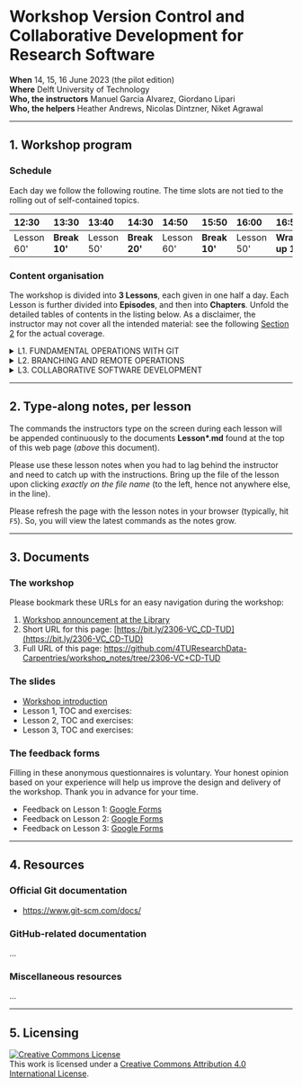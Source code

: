 # Workshop Version Control and Collaborative Development for Research Software

**When** 14, 15, 16 June 2023 (the pilot edition)  
**Where** Delft University of Technology  
**Who, the instructors** Manuel Garcia Alvarez, Giordano Lipari  
**Who, the helpers** Heather Andrews, Nicolas Dintzner, Niket Agrawal  

---
## 1. Workshop program

### Schedule

Each day we follow the following routine. 
The time slots are not tied to the rolling out of self-contained topics.

| 12:30  | 13:30 | 13:40 | 14:30 | 14:50 | 15:50 | 16:00 | 16:50 | 17:00 |
|:-------|:------|:------|:------|:------|:------|:------|:------|:------|
| Lesson 60' | **Break 10'** | Lesson 50' | **Break 20'** | Lesson 60' | **Break 10'** | Lesson  50'| **Wrap-up 10'** | Closure |


### Content organisation

The workshop is divided into **3 Lessons**, each given in one half a day. Each Lesson is further divided into **Episodes**, and then into **Chapters**. Unfold the detailed tables of contents in the listing below. As a disclaimer, the instructor may not cover all the intended material: see the following [Section 2](https://github.com/4TUResearchData-Carpentries/workshop_notes/edit/2306-VC+CD-TUD/README.md#type-along-notes-per-lesson) for the actual coverage.  

<details> 
<summary>
L1. FUNDAMENTAL OPERATIONS WITH GIT
</summary>
  
| Episode | Topic |
|:----|:----|
| **1.1** | **Git repositories for version control** | 
| --- | Introduction to Git | 
| --- | Git command syntax and getting help | 
| --- | Creating an empty repository | 
| **1.2** | **Tracking changes in working documents** | 
| --- | Tracking changes with the index | 
| --- | Not tracking and stop tracking | 
| --- | Undoing changes with the index | 
| --- | Deleting and renaming tracked files and directories  | 
| **1.3** | **Organising tracked changes in a history** | 
| --- | Committing changes with a configured identity and a message | 
| --- | Inspecting changes using the history | 
| --- | Undoing changes with the history | 
  
</details>

<details> 
<summary>
L2. BRANCHING AND REMOTE OPERATIONS
</summary>
  
| Episode | Topic |
|:----|:----|
| **2.1** | **Branching** | 
| --- | Create, rename, change, and delete branches | 
| --- | Develop and compare branches | 
| --- | Visualise and merge branches, and resolve conflicts | 
| **2.2** | **Operations with remotes** | 
| --- | What are remote repositories? |
| --- | Cloning remote repositories  |
| --- | Comparing repositories |
| --- | Syncing changes between repositories |
| --- | Multiple branches, multiple remotes |

</details>

<details> 
<summary>
L3. COLLABORATIVE SOFTWARE DEVELOPMENT
</summary>
  
| Episode | Topic |
|:----|:----|
| **3.1** | **Collaborative software development** | 
| --- | When to aim for a collaborative approach? |
| --- | Management strategies |
| --- | Roles and responsibilities |
| **3.2** | **Collaborative Platforms** |
| --- | Connecting to code repositories |
| --- | Collaborators |
| --- | Pull requests and forks |
| --- | Documenting issues |
| **3.3** | **Collaborative Workflows and Management** | 
| --- | How workflow can help teams?|
| --- | Branching Workflow |
| --- | Forking Workflow |
| --- | Code reviews |
| --- | Managing collaboration|

</details>


---

## 2. Type-along notes, per lesson

The commands the instructors type on the screen during each lesson will be appended continuously to the documents **Lesson\*.md** found at the top of this web page (_above_ this document).

Please use these lesson notes when you had to lag behind the instructor and need to catch up with the instructions. Bring up the file of the lesson upon clicking _exactly on the file name_ (to the left, hence not anywhere else, in the line). 

Please refresh the page with the lesson notes in your browser (typically, hit `F5`). So, you will view the latest commands as the notes grow.

<!-- After the end of the lesson the instructors will decorate the type-along notes with the division in Chapters and Episodes -->

---
## 3. Documents

### The workshop
Please bookmark these URLs for an easy navigation during the workshop:

1. [Workshop announcement at the Library](https://www.tudelft.nl/library/research-data-management/r/training-evenementen/training-voor-onderzoekers/version-control-collaborative-development-for-research-software)
2. Short URL for this page: [https://bit.ly/2306-VC_CD-TUD](https://bit.ly/2306-VC_CD-TUD)
3. Full URL of this page: https://github.com/4TUResearchData-Carpentries/workshop_notes/tree/2306-VC+CD-TUD

### The slides
* [Workshop introduction](https://docs.google.com/presentation/d/16dWVK1y3LFh227-GjvFvZLoBMyIJwiDC/edit?usp=sharing&ouid=105684743155471216616&rtpof=true&sd=true)
* Lesson 1, TOC and exercises: <!-- [Google Slides](https://docs.google.com/presentation/d/15fFsslX_zyvXbgCkgCO-ALUbab38Q2oZZABhmqgn3yk/edit?usp=sharing) -->
* Lesson 2, TOC and exercises: <!--[Google Slides](https://docs.google.com/presentation/d/1p7-n04rVGNNlloMvJDAXApYkwWO1ItMIgCMLG9ScTqQ/edit?usp=sharing) -->
* Lesson 3, TOC and exercises: <!--[Google Slides](https://docs.google.com/presentation/d/1H18r-Q9CLx_aUPkTn3IXqWvOZdBWof-6ca_FdfOD9p0/edit?usp=sharing) -->

### The feedback forms

Filling in these anonymous questionnaires is voluntary. Your honest opinion based on your experience will help us improve the design and delivery of the workshop. Thank you in advance for your time.

* Feedback on Lesson 1: [Google Forms](https://bit.ly/2306-VC_CD-TUD-FB1)
* Feedback on Lesson 2: [Google Forms](https://bit.ly/2306-VC_CD-TUD-FB2)
* Feedback on Lesson 3: [Google Forms](https://bit.ly/2306-VC_CD-TUD-FB3)

---
## 4. Resources

### Official Git documentation

* https://www.git-scm.com/docs/

### GitHub-related documentation

...

### Miscellaneous resources

...

---

## 5. Licensing

<a rel="license" href="http://creativecommons.org/licenses/by/4.0/"><img alt="Creative Commons License" style="border-width:0" src="https://i.creativecommons.org/l/by/4.0/88x31.png" /></a><br />This work is licensed under a <a rel="license" href="http://creativecommons.org/licenses/by/4.0/">Creative Commons Attribution 4.0 International License</a>.
